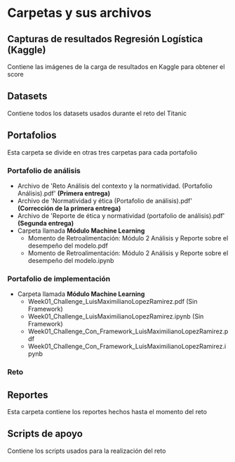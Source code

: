 # Carpetas y sus archivos

## Capturas de resultados Regresión Logística (Kaggle)

Contiene las imágenes de la carga de resultados en Kaggle para obtener el score

## Datasets

Contiene todos los datasets usados durante el reto del Titanic

## Portafolios

Esta carpeta se divide en otras tres carpetas para cada portafolio

### Portafolio de análisis

* Archivo de 'Reto Análisis del contexto y la normatividad. (Portafolio Análisis).pdf' **(Primera entrega)**
* Archivo de 'Normatividad y ética (Portafolio de análisis).pdf' **(Corrección de la primera entrega)**
* Archivo de 'Reporte de ética y normatividad (portafolio de análisis).pdf' **(Segunda entrega)**
* Carpeta llamada **Módulo Machine Learning**
    * Momento de Retroalimentación: Módulo 2 Análisis y Reporte sobre el desempeño del modelo.pdf
    * Momento de Retroalimentación: Módulo 2 Análisis y Reporte sobre el desempeño del modelo.ipynb

### Portafolio de implementación

* Carpeta llamada **Módulo Machine Learning**
    * Week01_Challenge_LuisMaximilianoLopezRamirez.pdf (Sin Framework)
    * Week01_Challenge_LuisMaximilianoLopezRamirez.ipynb (Sin Framework)
    * Week01_Challenge_Con_Framework_LuisMaximilianoLopezRamirez.pdf
    * Week01_Challenge_Con_Framework_LuisMaximilianoLopezRamirez.ipynb

### Reto

## Reportes

Esta carpeta contiene los reportes hechos hasta el momento del reto

## Scripts de apoyo

Contiene los scripts usados para la realización del reto
